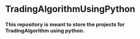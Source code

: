 # TradingAlgorithmUsingPython

### This repository is meant to store the projects for TradingAlgorithm using python.
